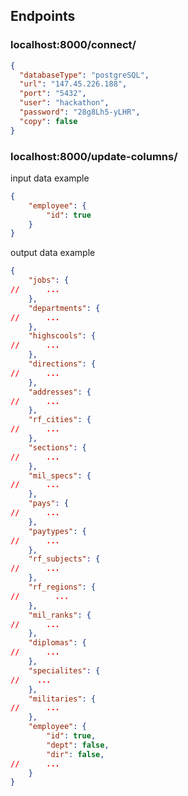 ## Endpoints

### localhost:8000/connect/
```json
{
  "databaseType": "postgreSQL",
  "url": "147.45.226.188",
  "port": "5432",
  "user": "hackathon",
  "password": "28g8Lh5-yLHR",
  "copy": false
}
```
### localhost:8000/update-columns/
input data example
```json
{
	"employee": {
		"id": true
	}
}
```
output data example
```json
{
	"jobs": {
//      ...
	},
	"departments": {
//      ...
	},
	"highscools": {
//      ...
	},
	"directions": {
//      ...
	},
	"addresses": {
//      ...
	},
	"rf_cities": {
//      ...
	},
	"sections": {
//      ...
	},
	"mil_specs": {
//      ...
	},
	"pays": {
//      ...
	},
	"paytypes": {
//      ...
	},
	"rf_subjects": {
//      ...
	},
	"rf_regions": {
//        ...
	},
	"mil_ranks": {
//      ...
	},
	"diplomas": {
//      ...
	},
	"specialites": {
//    ...
	},
	"militaries": {
//      ...
	},
	"employee": {
		"id": true,
		"dept": false,
		"dir": false,
//      ...
	}
}
```
